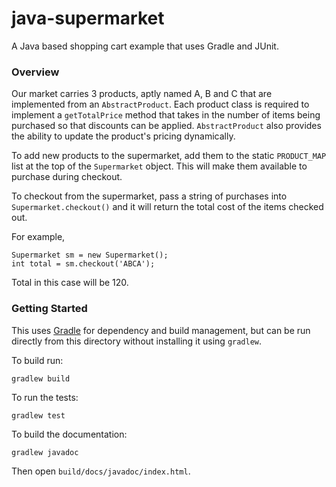 # java-supermarket

A Java based shopping cart example that uses Gradle and JUnit.

### Overview

Our market carries 3 products, aptly named A, B and C that are implemented from an `AbstractProduct`. Each product class is required to implement a `getTotalPrice` method that takes in the number of items being purchased so that discounts can be applied. `AbstractProduct` also provides the ability to update the product's pricing dynamically.

To add new products to the supermarket, add them to the static `PRODUCT_MAP` list at the top of the `Supermarket` object. This will make them available to purchase during checkout.

To checkout from the supermarket, pass a string of purchases into `Supermarket.checkout()` and it will return the total cost of the items checked out.

For example,

```
Supermarket sm = new Supermarket();
int total = sm.checkout('ABCA');
```

Total in this case will be 120.

### Getting Started

This uses [Gradle](http://gradle.org/) for dependency and build management, but can be run directly from this directory without installing it using `gradlew`. 

To build run:

```
gradlew build
```

To run the tests:

```
gradlew test
```

To build the documentation:

```
gradlew javadoc
```

Then open `build/docs/javadoc/index.html`.

